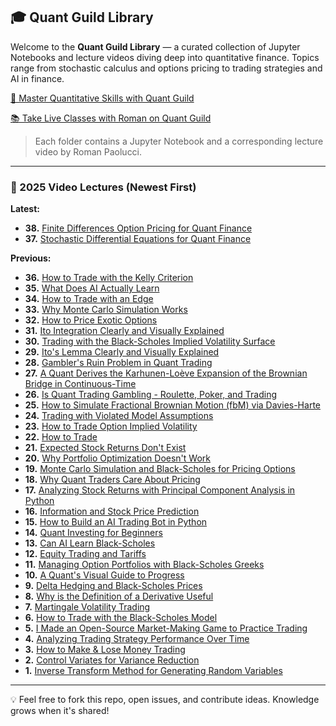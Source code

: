 ## 🎓 Quant Guild Library

Welcome to the **Quant Guild Library** — a curated collection of Jupyter Notebooks and lecture videos diving deep into quantitative finance. Topics range from stochastic calculus and options pricing to trading strategies and AI in finance.

[🚀 Master Quantitative Skills with Quant Guild](https://quantguild.com)

[📚 Take Live Classes with Roman on Quant Guild](https://quantguild.com/live-classes)

> Each folder contains a Jupyter Notebook and a corresponding lecture video by Roman Paolucci.

---

### 📅 2025 Video Lectures (Newest First)

**Latest:**
- **38.** [Finite Differences Option Pricing for Quant Finance](https://youtu.be/uzbveN8n34U)
- **37.** [Stochastic Differential Equations for Quant Finance](https://youtu.be/qDAeSC40ZJE)

**Previous:**
- **36.** [How to Trade with the Kelly Criterion](https://youtu.be/7tvW3NvRnPk)
- **35.** [What Does AI Actually Learn](https://youtu.be/tX7b2KT63WQ)
- **34.** [How to Trade with an Edge](https://youtu.be/NlqpDB2BhxE)
- **33.** [Why Monte Carlo Simulation Works](https://youtu.be/-4sf43SLL3A)
- **32.** [How to Price Exotic Options](https://youtu.be/hsot26myYYM)
- **31.** [Ito Integration Clearly and Visually Explained](https://youtu.be/dUvZ8m3QpeI)
- **30.** [Trading with the Black-Scholes Implied Volatility Surface](https://youtu.be/YH0tWpBaKGs)
- **29.** [Ito's Lemma Clearly and Visually Explained](https://youtu.be/TgBzqdN24fo)
- **28.** [Gambler's Ruin Problem in Quant Trading](https://youtu.be/YNvhjSr_nz0)
- **27.** [A Quant Derives the Karhunen-Loève Expansion of the Brownian Bridge in Continuous-Time](https://youtu.be/Nm0XXPhpEx8)  
- **26.** [Is Quant Trading Gambling - Roulette, Poker, and Trading](https://youtu.be/fI3UHYD389g)  
- **25.** [How to Simulate Fractional Brownian Motion (fbM) via Davies-Harte](https://youtu.be/qQYgbIYz9i0)  
- **24.** [Trading with Violated Model Assumptions](https://youtu.be/2ezWtM8J_os)  
- **23.** [How to Trade Option Implied Volatility](https://youtu.be/kqJd3YQAvL4)  
- **22.** [How to Trade](https://youtu.be/7tIeyZIn0T4)  
- **21.** [Expected Stock Returns Don't Exist](https://youtu.be/tHEOQ4Wq5KU)  
- **20.** [Why Portfolio Optimization Doesn't Work](https://youtu.be/32EAVUHVZHg)  
- **19.** [Monte Carlo Simulation and Black-Scholes for Pricing Options](https://youtu.be/VIE7uiRB1vE)  
- **18.** [Why Quant Traders Care About Pricing](https://youtu.be/HrwZy_z2Vr8)  
- **17.** [Analyzing Stock Returns with Principal Component Analysis in Python](https://youtu.be/CyCy1LGtk4Q)  
- **16.** [Information and Stock Price Prediction](https://youtu.be/Ao9InJohtpY)  
- **15.** [How to Build an AI Trading Bot in Python](https://youtu.be/ZkRcdlCcP-Y)  
- **14.** [Quant Investing for Beginners](https://youtu.be/fE90eCbLxrA)  
- **13.** [Can AI Learn Black-Scholes](https://youtu.be/36ybUnnD7wY)  
- **12.** [Equity Trading and Tariffs](https://youtu.be/N7Pxt3DcRAo)  
- **11.** [Managing Option Portfolios with Black-Scholes Greeks](https://youtu.be/K9BaFjVQYiE)  
- **10.** [A Quant's Visual Guide to Progress](https://youtu.be/M2ewY6sJDLg)  
- **9.** [Delta Hedging and Black-Scholes Prices](https://youtu.be/C5r3C07WgMo)  
- **8.** [Why is the Definition of a Derivative Useful](https://youtu.be/ghu_8XFAj2k)  
- **7.** [Martingale Volatility Trading](https://youtu.be/QB_0sN7Uowk)  
- **6.** [How to Trade with the Black-Scholes Model](https://youtu.be/ZoWvYpn5eqI)  
- **5.** [I Made an Open-Source Market-Making Game to Practice Trading](https://youtu.be/3KYJlI36Omc)  
- **4.** [Analyzing Trading Strategy Performance Over Time](https://youtu.be/qbKSHYXz_k4)  
- **3.** [How to Make & Lose Money Trading](https://youtu.be/EYeu6LkTKDY)  
- **2.** [Control Variates for Variance Reduction](https://youtu.be/q_oDJF14qD8)  
- **1.** [Inverse Transform Method for Generating Random Variables](https://youtu.be/x_O0nCtzEoY)  

---

💡 Feel free to fork this repo, open issues, and contribute ideas. Knowledge grows when it's shared!
